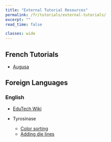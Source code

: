 ```yaml
---
title: "External Tutorial Resources"
permalink: /fr/tutorials/external-tutorials/
excerpt: ""
read_time: false

classes: wide
---
```

## French Tutorials

* [Augusa](http://lyogau.over-blog.com/tag/inkscape%20inkstitch/)

## Foreign Languages

### English

* [EduTech Wiki](https://edutechwiki.unige.ch/en/InkStitch)

* Tyrosinase
    * [Color sorting](https://silverseams.com/2020/07/color-sorting-with-ink-stitch/)
    * [Adding die lines](https://silverseams.com/2020/08/adding-die-lines-to-embroidery-designs-with-ink-stitch/)
